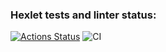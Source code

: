### Hexlet tests and linter status:
[![Actions Status](https://github.com/apupko/frontend-project-lvl3/workflows/hexlet-check/badge.svg)](https://github.com/apupko/frontend-project-lvl3/actions)
![CI](https://github.com/apupko/frontend-project-lvl3/workflows/CI/badge.svg)

